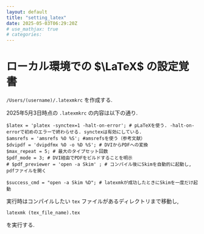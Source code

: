 ```yaml
---
layout: default
title: "setting_latex"
date: 2025-05-03T06:29:20Z
# use_mathjax: true
# categories:
---
```


# ローカル環境での $\LaTeX$ の設定覚書

`/Users/(username)/.latexmkrc` を作成する.

2025年5月3日時点の `.latexmkrc` の内容は以下の通り.

```
$latex = 'platex -synctex=1 -halt-on-error'; # pLaTeXを使う. -halt-on-errorで初めのエラーで終わらせる. synctexは有効にしている.
$amsrefs = 'amsrefs %O %S'; #amsrefsを使う（参考文献）
$dvipdf = 'dvipdfmx %O -o %D %S'; # DVIからPDFへの変換
$max_repeat = 5; # 最大のタイプセット回数
$pdf_mode = 3; # DVI経由でPDFをビルドすることを明示
# $pdf_previewer = 'open -a Skim' ; # コンパイル後にSkimを自動的に起動し, pdfファイルを開く

$success_cmd = "open -a Skim %D"; # latexmkが成功したときにSkimを一度だけ起動
```

実行時はコンパイルしたい `tex` ファイルがあるディレクトリまで移動し, 
```
latexmk (tex_file_name).tex
``` 
を実行する. 
